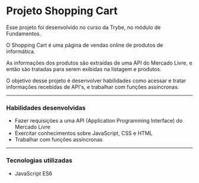 # Projeto Shopping Cart
  Esse projeto foi desenvolvido no curso da Trybe, no módulo de Fundamentos.

  O Shopping Cart é uma página de vendas online de produtos de informática.

  As informações dos produtos são extraídas de uma API do Mercado Livre, e então são tratadas para serem exibidas na listagem e produtos.

  O objetivo desse projeto é desenvolver habilidades como acessar e tratar informações recebidas de API's, e trabalhar com funções assíncronas.

---

### Habilidades desenvolvidas
- Fazer requisições a uma API (Application Programming Interface) do Mercado Livre
- Exercitar conhecimentos sobre JavaScript, CSS e HTML
- Trabalhar com funções assíncronas

---

### Tecnologias utilizadas
- JavaScript ES6